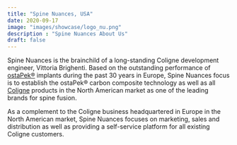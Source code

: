 ```yaml
---
title: "Spine Nuances, USA"
date: 2020-09-17
image: "images/showcase/logo_nu.png"
description : "Spine Nuances About Us"
draft: false
---
```


Spine Nuances is the brainchild of a long-standing Coligne development engineer, Vittoria Brighenti. Based on the outstanding performance of [ostaPek®](https://spinenuances.com/ostapek) implants during the past 30 years in Europe, 
Spine Nuances focus is to establish the ostaPek® carbon composite technology as well as all [Coligne](http://www.coligne.com/international/home.html) products in the North American market as one of the leading brands 
for spine fusion. 

As a complement to the Coligne business headquartered in Europe in the North American market, Spine Nuances focuses on marketing, sales and distribution as well as providing a self-service platform for all existing Coligne customers. 

